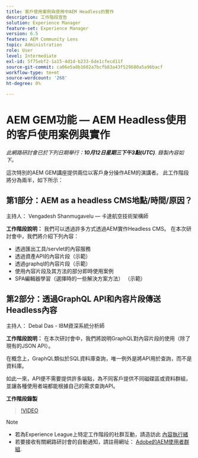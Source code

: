 ```yaml
---
title: 客戶使用案例與使用中AEM Headless的實作
description: 工作階段宣告
solution: Experience Manager
feature-set: Experience Manager
version: 6.5
feature: AEM Community Lens
topic: Administration
role: User
level: Intermediate
exl-id: 5f75ebf2-1a15-4d1d-b233-6de1cfecd11f
source-git-commit: ca06e5a8b1602a7bcfb83a43f529680a5a96bacf
workflow-type: tm+mt
source-wordcount: '268'
ht-degree: 0%

---
```


# AEM GEM功能 — AEM Headless使用的客戶使用案例與實作

*此網路研討會已於下列日期舉行：**10月12日星期三下午3點(UTC)**. 錄製內容如下。*

這次特別的AEM GEM講座提供兩位以客戶身分操作AEM的演講者。 此工作階段將分為兩半，如下所示：

## 第1部分：AEM as a headless CMS地點/時間/原因？

主持人： Vengadesh Shanmugavelu — 卡達航空技術架構師

**工作階段說明：**
我們可以透過許多方式透過AEM實作Headless CMS。
在本次研討會中，我們將介紹下列內容：

* 透過匯出工具/servlet的內容服務
* 透過資產API的內容片段（示範）
* 透過graphql的內容片段（示範）
* 使用內容片段及其方法的部分即時使用案例
* SPA編輯器學習（選擇時的一些解決方案方法） （示範）

## 第2部分：透過GraphQL API和內容片段傳送Headless內容

主持人： Debal Das - IBM資深系統分析師

**工作階段說明：**
在本次研討會中，我們將說明GraphQL對內容片段的使用（除了現有的JSON API）。

在概念上，GraphQL類似於SQL資料庫查詢，唯一例外是將API用於查詢，而不是資料庫。

如此一來，API便不需要提供許多端點，為不同客戶提供不同磁碟區或資料群組，並讓各種使用者端都能根據自己的需求查詢API。

**工作階段錄製**

>[!VIDEO](https://video.tv.adobe.com/v/3410160)

>[!NOTE]
>
>* 若為Experience League上特定工作階段的社群互動，請造訪此 [內容執行緒](https://adobe.ly/3r6P4nr)
>* 若要接收有關網路研討會的自動通知，請註冊網址： [Adobe的AEM使用者群組](https://aem-augs.adobe.com/).

